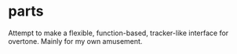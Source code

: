 # parts

Attempt to make a flexible, function-based, tracker-like interface for overtone.  Mainly for my own amusement.
